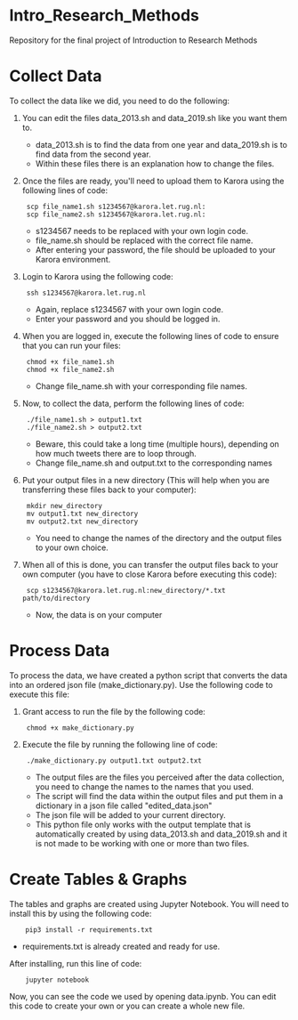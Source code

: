 # Intro_Research_Methods
Repository for the final project of Introduction to Research Methods

# Collect Data

To collect the data like we did, you need to do the following:

1. You can edit the files data_2013.sh and data_2019.sh like you want them to.
      - data_2013.sh is to find the data from one year and data_2019.sh is to find data from the second year.
      - Within these files there is an explanation how to change the files. 

2. Once the files are ready, you'll need to upload them to Karora using the following lines of code:
        
        scp file_name1.sh s1234567@karora.let.rug.nl:
        scp file_name2.sh s1234567@karora.let.rug.nl:
      
      - s1234567 needs to be replaced with your own login code.
      - file_name.sh should be replaced with the correct file name.
      - After entering your password, the file should be uploaded to your Karora environment.

3. Login to Karora using the following code:

        ssh s1234567@karora.let.rug.nl
        
      - Again, replace s1234567 with your own login code.
      - Enter your password and you should be logged in.

4. When you are logged in, execute the following lines of code to ensure that you can run your files:

        chmod +x file_name1.sh
        chmod +x file_name2.sh
        
      - Change file_name.sh with your corresponding file names.

5. Now, to collect the data, perform the following lines of code:

        ./file_name1.sh > output1.txt
        ./file_name2.sh > output2.txt
        
      - Beware, this could take a long time (multiple hours), depending on how much tweets there are to loop through.
      - Change file_name.sh and output.txt to the corresponding names

6. Put your output files in a new directory (This will help when you are transferring these files back to your computer):
      
        mkdir new_directory
        mv output1.txt new_directory
        mv output2.txt new_directory
      
    - You need to change the names of the directory and the output files to your own choice.

7. When all of this is done, you can transfer the output files back to your own computer (you have to close Karora before executing this code):

        scp s1234567@karora.let.rug.nl:new_directory/*.txt path/to/directory
      
      - Now, the data is on your computer

# Process Data

To process the data, we have created a python script that converts the data into an ordered json file (make_dictionary.py). Use the following code to execute this file:

1. Grant access to run the file by the following code:

        chmod +x make_dictionary.py

2. Execute the file by running the following line of code:

        ./make_dictionary.py output1.txt output2.txt
        
      - The output files are the files you perceived after the data collection, you need to change the names to the names that you used.
      - The script will find the data within the output files and put them in a dictionary in a json file called "edited_data.json"
      - The json file will be added to your current directory.
      - This python file only works with the output template that is automatically created by using data_2013.sh and data_2019.sh and it is not made to be working with one or            more than two files.

# Create Tables & Graphs

The tables and graphs are created using Jupyter Notebook. You will need to install this by using the following code:

        pip3 install -r requirements.txt
        
   - requirements.txt is already created and ready for use.

After installing, run this line of code:

        jupyter notebook
        
Now, you can see the code we used by opening data.ipynb.
You can edit this code to create your own or you can create a whole new file. 
        
